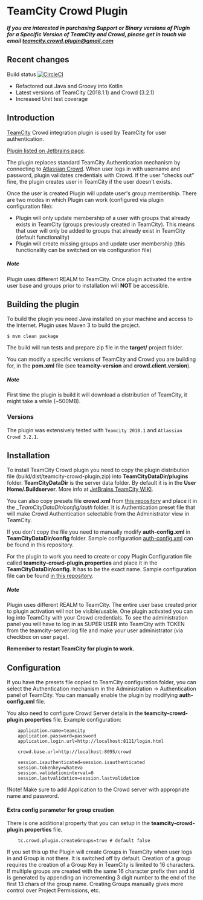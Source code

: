 TeamCity Crowd Plugin
=================================

__*If you are interested in purchasing Support or Binary versions of Plugin for a Specific Version of TeamCity and Crowd, please get in touch via email [teamcity.crowd.plugin@gmail.com](mailto:teamcity.crowd.plugin@gmail.com)*__

Recent changes
--------------

Build status [![CircleCI](https://circleci.com/gh/greggigon/TeamCity-Crowd-Plugin/tree/master.svg?style=svg)](https://circleci.com/gh/greggigon/TeamCity-Crowd-Plugin/tree/master)

* Refactored out Java and Groovy into Kotlin
* Latest versions of TeamCity (2018.1.1) and Crowd (3.2.1)
* Increased Unit test coverage


Introduction
-------------

[TeamCity](http://www.jetbrains.com/teamcity/) Crowd integration plugin is used by TeamCity for user authentication.

[Plugin listed on Jetbrains page](https://plugins.jetbrains.com/plugin/9086-crowd-authentication).

The plugin replaces standard TeamCity Authentication mechanism by connecting to [Atlassian Crowd](https://www.atlassian.com/software/crowd/overview).
When user logs in with username and password, plugin validates credentials with Crowd. If the user "checks out" fine, the plugin creates user in TeamCity if the user doesn't exists.

Once the user is created Plugin will update user's group membership.
There are two modes in which Plugin can work (configured via plugin configuration file):
  - Plugin will only update membership of a user with groups that already exists in TeamCity (groups previously created in TeamCity). This means that user will only be added to groups that already exist in TeamCity (default functionality)
  - Plugin will create missing groups and update user membership (this functionality can be switched on via configuration file)

##### Note
Plugin uses different REALM to TeamCity. Once plugin activated the entire user base and groups prior to installation will __NOT__ be accessible.

Building the plugin
-------------------

To build the plugin you need Java installed on your machine and access to the Internet.
Plugin uses Maven 3 to build the project.

    $ mvn clean package

The build will run tests and prepare zip file in the __target/__ project folder.

You can modify a specific versions of TeamCity and Crowd you are building for, in the __pom.xml__ file (see __teamcity-version__ and __crowd.client.version__).

##### Note
First time the plugin is build it will download a distribution of TeamCity, it might take a while (~500MB).

### Versions

The plugin was extensively tested with `Teamcity 2018.1` and `Atlassian Crowd 3.2.1`. 

Installation
------------

To install TeamCity Crowd plugin you need to copy the plugin distribution file (build/dist/teamcity-crowd-plugin.zip) into __TeamCityDataDir/plugins__ folder.
__TeamCityDataDir__ is the server data folder. By default it is in the __User Home/.Buildserver__. More info at [JetBrains TeamCity WIKI](https://confluence.jetbrains.com/display/TCD18/TeamCity+Data+Directory).

You can also copy presets file __crowd.xml__ from [this repository](https://raw2.github.com/greggigon/TeamCity-Crowd-Plugin/master/crowd.xml) and place it in the __TeamCityDataDir/config/_auth__ folder.
It is Authentication preset file that will make Crowd Authentication selectable from the Administrator view in TeamCity.

If you don't copy the file you need to manually modify __auth-config.xml__ in  __TeamCityDataDir/config__  folder.
Sample configuration [auth-config.xml](https://raw2.github.com/greggigon/TeamCity-Crowd-Plugin/master/auth-config.xml) can be found in this repository.

For the plugin to work you need to create or copy Plugin Configuration file called __teamcity-crowd-plugin.properties__ and place it in the __TeamCityDataDir/config__. It has to be the exact name.
Sample configuration file can be found [in this repository](https://raw2.github.com/greggigon/TeamCity-Crowd-Plugin/master/teamcity-crowd-plugin.properties).

##### Note
Plugin uses different REALM to TeamCity. The entire user base created prior to plugin activation will not be visible/usable.
One plugin activated you can log into TeamCity with your Crowd credentials. To see the administration panel you will have to log in as SUPER USER into TeamCity with TOKEN from the teamcity-server.log file and make your user administrator (via checkbox on user page).

__Remember to restart TeamCity for plugin to work.__

Configuration
-------------

If you have the presets file copied to TeamCity configuration folder, you can select the Authentication mechanism in the Administration -> Authentication panel of TeamCity.
You can manually enable the plugin by modifying __auth-config.xml__ file.

You also need to configure Crowd Server details in the __teamcity-crowd-plugin.properties__ file. Example configuration:

```
    application.name=teamcity
    application.password=password
    application.login.url=http://localhost:8111/login.html

    crowd.base.url=http://localhost:8095/crowd

    session.isauthenticated=session.isauthenticated
    session.tokenkey=whateva
    session.validationinterval=0
    session.lastvalidation=session.lastvalidation
```

!Note!
Make sure to add Application to the Crowd server with appropriate name and password.

#### Extra config parameter for group creation

There is one additional property that you can setup in the __teamcity-crowd-plugin.properties__ file.

```
    tc.crowd.plugin.createGroups=true # default false
```

If you set this up the Plugin will create Groups in TeamCity when user logs in and Group is not there.
It is switched off by default. Creation of a group requires the creation of a Group Key in TeamCity is limited to 16 characters. If multiple groups are created with the same 16 character prefix then and id is generated by appending an incrementing 3 digit number to the end of the first 13 chars of the group name.
Creating Groups manually gives more control over Project Permissions, etc.